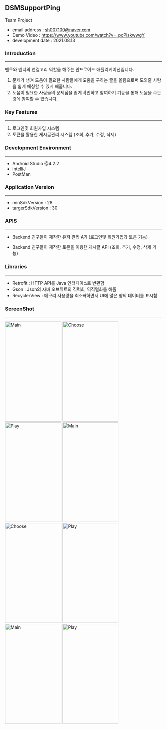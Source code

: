 ## DSMSupportPing

Team Project

* email address : sh007100@naver.com
* Demo Video : https://www.youtube.com/watch?v=_pcPiskwwgY
* development date : 2021.08.13

  


### Introduction

---

멘토와 멘티의 연결고리 역할을 해주는 안드로이드 애플리케이션입니다.

1. 문제가 생겨 도움이 필요한 사람들에게 도움을 구하는 글을 올림으로써 도와줄 사람을 쉽게 매칭할 수 있게 해줍니다.
2. 도움이 필요한 사람들의 문제점을 쉽게 확인하고 참여하기 기능을 통해 도움을 주는 것에 참여할 수 있습니다.




### Key Features

---

1. 로그인및 회원가입 시스템
2. 토큰을 활용한 게시글관리 시스템 (조회, 추가, 수정, 삭제)





### Development Environment

---

* Android Studio @4.2.2
* intelliJ
* PostMan




### Application Version

---

* minSdkVersion : 28
* targerSdkVersion : 30




### APIS

---

* Backend 친구들이 제작한 유저 관리 API (로그인및 회원가입과 토큰 기능)

* Backend 친구들이 제작한 토큰을 이용한 게시글 API (조회, 추가, 수정, 삭제 기능)




### Libraries

---

* Retrofit : HTTP API를 Java 인터페이스로 변환함
* Gson : Json의 자바 오브젝트의 직력화, 역직렬화를 해줌
* RecyclerView : 메모리 사용량을 최소화하면서 UI에 많은 양의 데이터를 표시함




### ScreenShot

---

<img src="https://user-images.githubusercontent.com/80076029/129440104-23d10fbf-638b-439e-beaf-ad7ce89f6656.png" width="180px" height="320px" title="Main" alt="Main"></img>
<img src="https://user-images.githubusercontent.com/80076029/129440109-3c5cc86f-2b05-413d-91c4-9adf43c01619.png" width="180px" height="320px" title="Choose" alt="Choose"></img>
<img src="https://user-images.githubusercontent.com/80076029/129440110-a0b22288-041b-4efa-a48b-c8c2cc2e3a5c.png" width="180px" height="320px" title="Play" alt="Play"></img>
<img src="https://user-images.githubusercontent.com/80076029/129440113-264a54d9-4bd7-4df9-996b-d69732dc8b1e.png" width="180px" height="320px" title="Main" alt="Main"></img>
<img src="https://user-images.githubusercontent.com/80076029/129440115-45ff035f-5f30-4438-ba75-fbdd7d018302.png" width="180px" height="320px" title="Choose" alt="Choose"></img>
<img src="https://user-images.githubusercontent.com/80076029/129440116-13ecbf32-5a47-4731-9b7c-9dd92283b036.png" width="180px" height="320px" title="Play" alt="Play"></img>
<img src="https://user-images.githubusercontent.com/80076029/129440118-6733ac27-4d6e-470d-9bc9-22441bfd96a2.png" width="180px" height="320px" title="Main" alt="Main"></img>
<img src="https://user-images.githubusercontent.com/80076029/129440124-16983187-1b65-478a-b7a0-d8b32df084a7.png" width="180px" height="320px" title="Play" alt="Play"></img>

